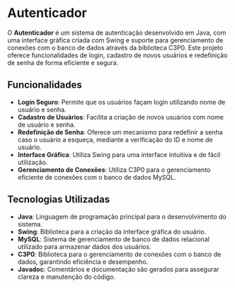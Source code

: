 # Autenticador

O **Autenticador** é um sistema de autenticação desenvolvido em Java, com uma interface gráfica criada com Swing e suporte para gerenciamento de conexões com o banco de dados através da biblioteca C3P0. Este projeto oferece funcionalidades de login, cadastro de novos usuários e redefinição de senha de forma eficiente e segura.

## Funcionalidades

- **Login Seguro**: Permite que os usuários façam login utilizando nome de usuário e senha.
- **Cadastro de Usuários**: Facilita a criação de novos usuários com nome de usuário e senha.
- **Redefinição de Senha**: Oferece um mecanismo para redefinir a senha caso o usuário a esqueça, mediante a verificação do ID e nome de usuário.
- **Interface Gráfica**: Utiliza Swing para uma interface intuitiva e de fácil utilização.
- **Gerenciamento de Conexões**: Utiliza C3P0 para o gerenciamento eficiente de conexões com o banco de dados MySQL.

## Tecnologias Utilizadas

- **Java**: Linguagem de programação principal para o desenvolvimento do sistema.
- **Swing**: Biblioteca para a criação da interface gráfica do usuário.
- **MySQL**: Sistema de gerenciamento de banco de dados relacional utilizado para armazenar dados dos usuários.
- **C3P0**: Biblioteca para o gerenciamento de conexões com o banco de dados, garantindo eficiência e desempenho.
- **Javadoc**: Comentários e documentação são gerados para assegurar clareza e manutenção do código.
